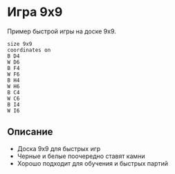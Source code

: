 # Игра 9x9

Пример быстрой игры на доске 9x9.

```goboard
size 9x9
coordinates on
B D4
W D6
B F4
W F6
B H4
W H6
B C4
W C6
B I4
W I6
```

## Описание

- Доска 9x9 для быстрых игр
- Черные и белые поочередно ставят камни
- Хорошо подходит для обучения и быстрых партий


